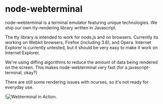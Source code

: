 node-webterminal
================
node-webterminal is a terminal emulator featuring unique technologies. We ship
our own tty-rendering library written in Javascript.

The tty library is intended to work for node.js and on browsers. Currently
its working on Webkit browsers, Firefox (including 3.6), and Opera. Internet
Explorer is currently untested, but it should be very easy to make it work on
Internet Explorer.

We're using diffing algorithms to reduce the amount of data being rendered on
the screen. This makes node-webterminal very fast (for a javascript-terminal,
okay?)

There are still some rendering issues with ncurses, so it's not ready for
everyday use.

!![Webterminal in Action.](https://raw.github.com/c3ks/node-webterminal/master/ansi.png)
